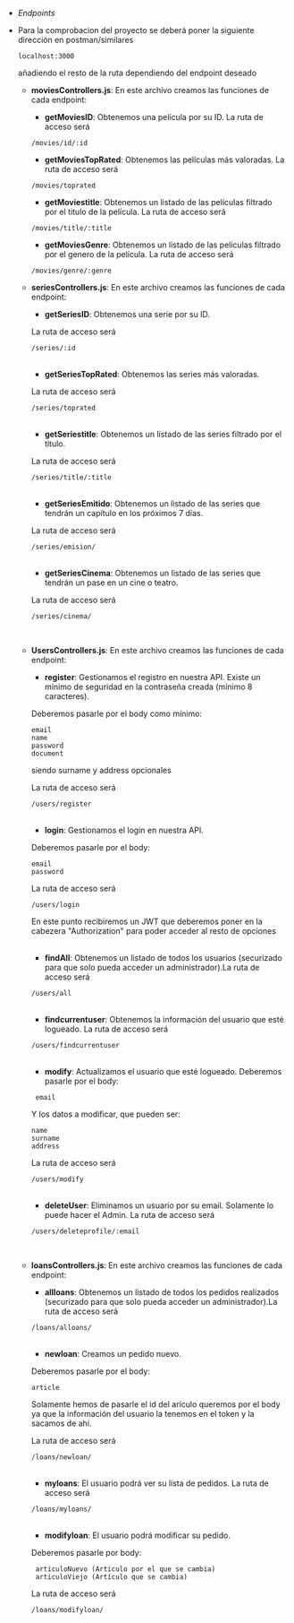 * *Endpoints*

 * Para la comprobacion del proyecto se deberá poner la siguiente dirección en postman/similares
      ````
      localhost:3000
      ````
      
      añadiendo el resto de la ruta dependiendo del endpoint deseado

    * **moviesControllers.js**: En este archivo creamos las funciones de cada endpoint:
        * **getMoviesID**: Obtenemos una película por su ID. La ruta de acceso será 
        ````
        /movies/id/:id 
        ````
        * **getMoviesTopRated**: Obtenemos las películas más valoradas. La ruta de acceso será 
        ````
        /movies/toprated
        ````
        * **getMoviestitle**: Obtenemos un listado de las películas filtrado por el titulo de la película. La ruta de acceso será 
        
        ````
        /movies/title/:title
        ````

        * **getMoviesGenre**: Obtenemos un listado de las películas filtrado por el genero de la película. La ruta de acceso será 
        ````
        /movies/genre/:genre
        ````

    * **seriesControllers.js**: En este archivo creamos las funciones de cada endpoint:

        * **getSeriesID**: Obtenemos una serie por su ID. 
        
        La ruta de acceso será 
        ````
        /series/:id 
        ````
        <br>

        * **getSeriesTopRated**: Obtenemos las series más valoradas. 
        
        La ruta de acceso será 
        ````
        /series/toprated
        ````
        <br>

        * **getSeriestitle**: Obtenemos un listado de las series filtrado por el titulo. 
        
        La ruta de acceso será 
        
        ````
        /series/title/:title
        ````

        <br>

        * **getSeriesEmitido**: Obtenemos un listado de las series que tendrán un capítulo en los próximos 7 días. 
        
        La ruta de acceso será 
        ````
        /series/emision/
        ````
        <br>

        * **getSeriesCinema**: Obtenemos un listado de las series que tendrán un pase en un cine o teatro. 
        
        La ruta de acceso será 
        ````
        /series/cinema/
        ````

        <br>

    * **UsersControllers.js**: En este archivo creamos las funciones de cada endpoint:
        * **register**: Gestionamos el registro en nuestra API. Existe un mínimo de seguridad en la contraseña creada (mínimo 8 caracteres). 
        
        Deberemos pasarle por el body como mínimo:
        ````
        email
        name
        password
        document
        ````
        siendo surname y address opcionales
        
        La ruta de acceso será 
        ````
        /users/register
        ````
        <br>

        * **login**: Gestionamos el login en nuestra API.
        
        Deberemos pasarle por el body:
        ````
        email
        password
        ````
         La ruta de acceso será 
        ````
        /users/login
        ````
        En este punto recibiremos un JWT que deberemos poner en la cabezera "Authorization" para poder acceder al resto de opciones 

        <br>

        * **findAll**: Obtenemos un listado de todos los usuarios (securizado para que solo pueda acceder un administrador).La ruta de acceso será 
        ````
        /users/all
        ````
        <br>

        * **findcurrentuser**: Obtenemos la información del usuario que esté logueado. La ruta de acceso será 
        ````
        /users/findcurrentuser
        ````
        <br>

        * **modify**: Actualizamos el usuario que esté logueado. Deberemos pasarle por el body:
        ````
         email
         ````
        Y los datos a modificar, que pueden ser: 

        ````
        name
        surname
        address
         ````
        La ruta de acceso será 
        ````
        /users/modify
        ````
        
        <br>
        
        * **deleteUser**: Eliminamos un usuario por su email. Solamente lo puede hacer el Admin. La ruta de acceso será 
        ````
        /users/deleteprofile/:email
        ````

        <br>

    * **loansControllers.js**: En este archivo creamos las funciones de cada endpoint:
        * **allloans**: Obtenemos un listado de todos los pedidos realizados (securizado para que solo pueda acceder un administrador).La ruta de acceso será 
        ````
        /loans/alloans/
        ````

        <br>

        * **newloan**: Creamos un pedido nuevo. 
        
        Deberemos pasarle por el body:

        ````
        article
        ````

         Solamente hemos de pasarle el id del arículo queremos por el body ya que la información del usuario la tenemos en el token y la sacamos de ahí. 
         
         La ruta de acceso será 
        ````
        /loans/newloan/
        ````

        <br>

        * **myloans**: El usuario podrá ver su lista de pedidos. La ruta de acceso será 
        ````
        /loans/myloans/
        ````

        <br>

        * **modifyloan**: El usuario podrá modificar su pedido.
        
        Deberemos pasarle por body:
        
        ````
         articuloNuevo (Articulo por el que se cambia)
         articuloViejo (Artículo que se cambia) 
         ````

         La ruta de acceso será 
        ````
        /loans/modifyloan/
        ````



